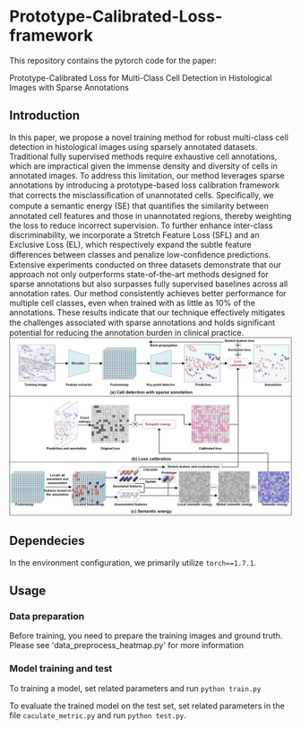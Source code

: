 # Prototype-Calibrated-Loss-framework

This repository contains the pytorch code for the paper:

Prototype-Calibrated Loss for Multi-Class Cell Detection in Histological Images with Sparse Annotations

## Introduction
In this paper, we propose a novel training method for robust multi-class cell detection in histological images using sparsely annotated datasets. Traditional fully supervised methods require exhaustive cell annotations, which are impractical given the immense density and diversity of cells in annotated images. To address this limitation, our method leverages sparse annotations by introducing a prototype-based loss calibration framework that corrects the misclassiﬁcation of unannotated cells. Speciﬁcally, we compute a semantic energy (SE) that quantiﬁes the similarity between annotated cell features and those in unannotated regions, thereby weighting the loss to reduce incorrect supervision. To further enhance inter-class discriminability, we incorporate a Stretch Feature Loss (SFL) and an Exclusive Loss (EL), which respectively expand the subtle feature differences between classes and penalize low-conﬁdence predictions. Extensive experiments conducted on three datasets demonstrate that our approach not only outperforms state-of-the-art methods designed for sparse annotations but also surpasses fully supervised baselines across all annotation rates. Our method consistently achieves better performance for multiple cell classes, even when trained with as little as 10% of the annotations. These results indicate that our technique effectively mitigates the challenges associated with sparse annotations and holds signiﬁcant potential for reducing the annotation burden in clinical practice.
![](img/method.png)



## Dependecies
In the environment configuration, we primarily utilize `torch==1.7.1`.

## Usage

### Data preparation
Before training, you need to prepare the training images and ground truth. 
Please see 'data_preprocess_heatmap.py' for more information


### Model training and test
To training a model, set related parameters and run `python train.py`

To evaluate the trained model on the test set, set related parameters in the file `caculate_metric.py` and run `python test.py`. 

